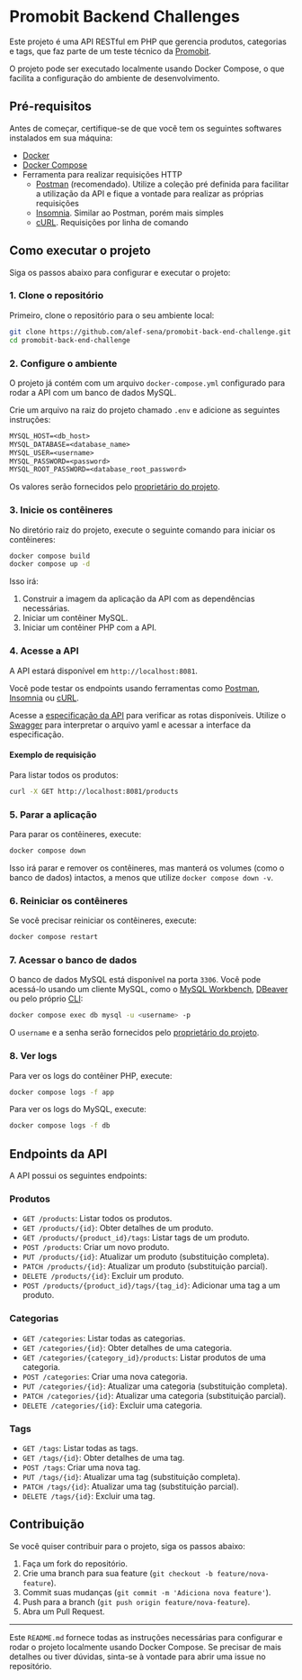 # Promobit Backend Challenges

Este projeto é uma API RESTful em PHP que gerencia produtos, categorias e tags, que faz parte de um teste técnico da [Promobit](https://github.com/Promobit/back-end-challenge).

O projeto pode ser executado localmente usando Docker Compose, o que facilita a configuração do ambiente de desenvolvimento.

## Pré-requisitos

Antes de começar, certifique-se de que você tem os seguintes softwares instalados em sua máquina:

- [Docker](https://docs.docker.com/get-docker/)
- [Docker Compose](https://docs.docker.com/compose/install/)
- Ferramenta para realizar requisições HTTP
  - [Postman](https://www.postman.com/downloads/) (recomendado). Utilize a coleção pré definida para facilitar a utilização da API e fique a vontade para realizar as próprias requisições
  - [Insomnia](https://insomnia.rest/download). Similar ao Postman, porém mais simples
  - [cURL](https://curl.se). Requisições por linha de comando

## Como executar o projeto

Siga os passos abaixo para configurar e executar o projeto:

### 1. Clone o repositório

Primeiro, clone o repositório para o seu ambiente local:

```bash
git clone https://github.com/alef-sena/promobit-back-end-challenge.git
cd promobit-back-end-challenge
```

### 2. Configure o ambiente

O projeto já contém com um arquivo `docker-compose.yml` configurado para rodar a API com um banco de dados MySQL.

Crie um arquivo na raiz do projeto chamado `.env` e adicione as seguintes instruções:

```txt
MYSQL_HOST=<db_host>
MYSQL_DATABASE=<database_name>
MYSQL_USER=<username>
MYSQL_PASSWORD=<password>
MYSQL_ROOT_PASSWORD=<database_root_password>
```

Os valores serão fornecidos pelo [proprietário do projeto](alefs07@gmail.com).

### 3. Inicie os contêineres

No diretório raiz do projeto, execute o seguinte comando para iniciar os contêineres:

```bash
docker compose build
docker compose up -d
```

Isso irá:

1. Construir a imagem da aplicação da API com as dependências necessárias.
2. Iniciar um contêiner MySQL.
3. Iniciar um contêiner PHP com a API.

### 4. Acesse a API

A API estará disponível em `http://localhost:8081`.

Você pode testar os endpoints usando ferramentas como [Postman](https://www.postman.com/downloads/), [Insomnia](https://insomnia.rest/download) ou [cURL](https://curl.se/).

Acesse a [especificação da API](https://github.com/alef-sena/promobit-back-end-challenge/blob/main/api_spec.openapi.yaml) para verificar as rotas disponíveis. Utilize o [Swagger](https://swagger.io/tools/swagger-editor/) para interpretar o arquivo yaml e acessar a interface da especificação.

#### Exemplo de requisição

Para listar todos os produtos:

```bash
curl -X GET http://localhost:8081/products
```

### 5. Parar a aplicação

Para parar os contêineres, execute:

```bash
docker compose down
```

Isso irá parar e remover os contêineres, mas manterá os volumes (como o banco de dados) intactos, a menos que utilize `docker compose down -v`.

### 6. Reiniciar os contêineres

Se você precisar reiniciar os contêineres, execute:

```bash
docker compose restart
```

### 7. Acessar o banco de dados

O banco de dados MySQL está disponível na porta `3306`. Você pode acessá-lo usando um cliente MySQL, como o [MySQL Workbench](https://www.mysql.com/products/workbench/), [DBeaver](https://dbeaver.io/) ou pelo próprio [CLI](https://dev.mysql.com/doc/mysql-shell/8.0/en/mysql-shell-install-linux-quick.html):

```bash
docker compose exec db mysql -u <username> -p
```

O `username` e a senha serão fornecidos pelo [proprietário do projeto](alefs07@gmail.com).

### 8. Ver logs

Para ver os logs do contêiner PHP, execute:

```bash
docker compose logs -f app
```

Para ver os logs do MySQL, execute:

```bash
docker compose logs -f db
```

## Endpoints da API

A API possui os seguintes endpoints:

### Produtos

- `GET /products`: Listar todos os produtos.
- `GET /products/{id}`: Obter detalhes de um produto.
- `GET /products/{product_id}/tags`: Listar tags de um produto.
- `POST /products`: Criar um novo produto.
- `PUT /products/{id}`: Atualizar um produto (substituição completa).
- `PATCH /products/{id}`: Atualizar um produto (substituição parcial).
- `DELETE /products/{id}`: Excluir um produto.
- `POST /products/{product_id}/tags/{tag_id}`: Adicionar uma tag a um produto.

### Categorias

- `GET /categories`: Listar todas as categorias.
- `GET /categories/{id}`: Obter detalhes de uma categoria.
- `GET /categories/{category_id}/products`: Listar produtos de uma categoria.
- `POST /categories`: Criar uma nova categoria.
- `PUT /categories/{id}`: Atualizar uma categoria (substituição completa).
- `PATCH /categories/{id}`: Atualizar uma categoria (substituição parcial).
- `DELETE /categories/{id}`: Excluir uma categoria.

### Tags

- `GET /tags`: Listar todas as tags.
- `GET /tags/{id}`: Obter detalhes de uma tag.
- `POST /tags`: Criar uma nova tag.
- `PUT /tags/{id}`: Atualizar uma tag (substituição completa).
- `PATCH /tags/{id}`: Atualizar uma tag (substituição parcial).
- `DELETE /tags/{id}`: Excluir uma tag.

## Contribuição

Se você quiser contribuir para o projeto, siga os passos abaixo:

1. Faça um fork do repositório.
2. Crie uma branch para sua feature (`git checkout -b feature/nova-feature`).
3. Commit suas mudanças (`git commit -m 'Adiciona nova feature'`).
4. Push para a branch (`git push origin feature/nova-feature`).
5. Abra um Pull Request.

---

Este `README.md` fornece todas as instruções necessárias para configurar e rodar o projeto localmente usando Docker Compose. Se precisar de mais detalhes ou tiver dúvidas, sinta-se à vontade para abrir uma issue no repositório.
